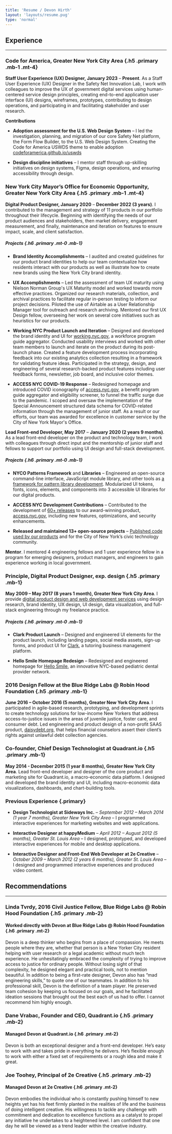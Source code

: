 ```yaml
---
title: 'Resume / Devon Hirth'
layout: 'layouts/resume.pug'
type: 'normal'
---
```


## Experience

---

### Code for America, Greater New York City Area {.h5 .primary .mb-1 .mt-4}

**Staff User Experience (UX) Designer, January 2023** – **Present**. As a Staff User Experience (UX) Designer in the Safety Net Innovation Lab, I work with colleagues to improve the UX of government digital services using human-centered service design principles, creating end-to-end application user interface (UI) designs, wireframes, prototypes, contributing to design operations, and participating in and facilitating stakeholder and user research.

**Contributions**

* **Adoption assessment for the U.S. Web Design System** – I led the investigation, planning, and migration of our core Safety Net platform, the Form Flow Builder, to the U.S. Web Design System. Creating the Code for America USWDS theme to enable adoption <a href="https://codeforamerica.github.io/uswds" target="_blank" rel="noopener nofollow noreferrer">codeforamerica.github.io/uswds</a>

* **Design discipline initiatives** – I mentor staff through up-skilling initiatives on design systems, Figma, design operations, and ensuring accessibility through design.

### New York City Mayor’s Office for Economic Opportunity, Greater New York City Area {.h5 .primary .mb-1 .mt-4}

**Digital Product Designer, January 2020** – **December 2022 (3 years)**. I contributed to the management and strategy of 11 products in our portfolio throughout their lifecycle. Beginning with identifying the needs of our product audiences and stakeholders, then market delivery, engagement measurement, and finally, maintenance and iteration on features to ensure impact, scale, and client satisfaction.

##### Projects {.h6 .primary .mt-0 .mb-1}

* **Brand Identity Accomplishments** – I audited and created guidelines for our product brand identities to help our team contextualize how residents interact with our products as well as illustrate how to create new brands using the New York City brand identity.

* **UX Accomplishments** – Led the assessment of team UX maturity using Nielson Norman Group's UX Maturity model and worked towards more effective practices. Organized our research materials, collection, and archival practices to facilitate regular in-person testing to inform our project decisions. Piloted the use of Airtable as a User Relationship Manager tool for outreach and research archiving. Mentored our first UX Design fellow, overseeing her work on several core initiatives such as heuristics for our products.

* **Working NYC Product Launch and Iteration** – Designed and developed the brand identity and UI for <a href="https://jobready.nyc.gov" target="_blank" rel="noopener nofollow noreferrer">working.nyc.gov</a>, a workforce program guide aggregator. Conducted usability interviews and worked with other team members to launch and iterate on the product during its post-launch phase. Created a feature development process incorporating feedback into our existing analytics collection resulting in a framework for validating feature ideas. Participated in the strategy, design, and engineering of several research-backed product features including user feedback forms, newsletter, job board, and inclusive color themes.

* **ACCESS NYC COVID-19 Response** – Redesigned homepage and introduced COVID iconography of <a href="https://access.nyc.gov" target="_blank" rel="noopener nofollow noreferrer">access.nyc.gov</a>, a benefit program guide aggregator and eligibility screener, to funnel the traffic surge due to the pandemic. I scoped and oversaw the implementation of the Special Announcement structured data schema for COVID-related information through the management of junior staff. As a result or our efforts, our team was awarded for excellence in customer service by the City of New York Mayor's Office.

**Lead Front-end Developer, May 2017** – **January 2020 (2 years 9 months)**. As a lead front-end developer on the product and technology team, I work with colleagues through direct input and the mentorship of junior staff and fellows to support our portfolio using UI design and full-stack development.

##### Projects {.h6 .primary .mt-0 .mb-1}

* **NYCO Patterns Framework** and **Libraries** – Engineered an open-source command-line interface, JavaScript module library, and other tools as <a href="https://nycopportunity.github.io/patterns-framework/" target="_blank" rel="noopener nofollow noreferrer">a framework for pattern library development</a>. Modularized UI tokens, fonts, icons, elements, and components into 3 accessible UI libraries for our digital products.

* **ACCESS NYC Development Contributions** – Contributed to the development of <a href="https://github.com/CityOfNewYork/ACCESS-NYC/releases" target="_blank" rel="noopener nofollow noreferrer">60+ releases</a> to our award-winning product, <a href="https://access.nyc.gov" target="_blank" rel="noopener nofollow noreferrer">access.nyc.gov</a>, including new features, optimizations, and security enhancements.

* **Released and maintained 13+ open-source projects** – <a href="https://nycopportunity.github.io/loves-open-source/" target="_blank" rel="noopener nofollow noreferrer">Published code used by our products</a> and for the City of New York’s civic technology community.

<!-- #### Mentorship {.h6 .primary .mt-0 .mb-1} -->

**Mentor**. I mentored 4 engineering fellows and 1 user experience fellow in a program for emerging designers, product managers, and engineers to gain experience working in local government.

### Principle, Digital Product Designer, exp. design {.h5 .primary .mb-1}

**May 2009 – May 2017 (8 years 1 month), Greater New York City Area**. I provide <a href="https://expdesign.io" target="_blank" rel="noopener nofollow noreferrer">digital product design and web development services</a> using design research, brand identity, UX design, UI design, data visualization, and full-stack engineering through my freelance practice.

##### Projects {.h6 .primary .mt-0 .mb-1}

* **Clark Product Launch** – Designed and engineered UI elements for the product launch, including landing pages, social media assets, sign-up forms, and product UI for <a href="https://www.hiclark.com" target="_blank" rel="noopener nofollow noreferrer">Clark</a>, a tutoring business management platform.

* **Hello Smile Homepage Redesign** – Redesigned and engineered homepage for <a href="https://www.hellosmile.com/" target="_blank" rel="noopener nofollow noreferrer">Hello Smile</a>, an innovative NYC-based pediatric dental provider network.

### 2016 Design Fellow at the Blue Ridge Labs @ Robin Hood Foundation {.h5 .primary .mb-1}

**June 2016 – October 2016 (5 months), Greater New York City Area**. I participated in agile-based research, prototyping, and development sprints to create technology solutions for low-income New Yorkers that address access-to-justice issues in the areas of juvenile justice, foster care, and consumer debt. Led engineering and product design of a non-profit SAAS product, <a href="https://daisydebt.org/" target="_blank" rel="noopener nofollow noreferrer">daisydebt.org</a>, that helps financial counselors assert their client’s rights against unlawful debt collection agencies.

### Co-founder, Chief Design Technologist at Quadrant.io {.h5 .primary .mb-1}

**May 2014 - December 2015 (1 year 8 months), Greater New York City Area**. Lead front-end developer and designer of the core product and marketing site for Quadrant.io, a macro-economic data platform. I designed and developed the brand identity and UI, including macro-economic data visualizations, dashboards, and chart-building tools.

### Previous Experience {.primary}

* **Design Technologist at Sideways Inc.** – *September 2012 – March 2014 (1 year 7 months), Greater New York City Area* – I programmed interactive experiences for marketing websites and web applications.
<!-- using front-end development. -->

* **Interactive Designer at happyMedium** – *April 2012 – August 2012 (5 months), Greater St. Louis Area* – I designed, prototyped, and developed interactive experiences for mobile and desktop applications.
<!-- using creative strategy, brand identity, UX design, front-end development. -->

* **Interactive Designer and Front-End Web Developer at 2e Creative** – *October 2009 – March 2012 (2 years 6 months), Greater St. Louis Area* – I designed and programmed interactive experiences and produced video content.

<!-- Using my skills in UX design, UI design, front-end development, video production, and animation. -->

## Recommendations

---

### Linda Tvrdy, 2016 Civil Justice Fellow, Blue Ridge Labs @ Robin Hood Foundation {.h5 .primary .mb-2}

#### Worked directly with Devon at Blue Ridge Labs @ Robin Hood Foundation {.h6 .primary .mt-2}

Devon is a deep thinker who begins from a place of compassion. He meets people where they are, whether that person is a New Yorker City resident helping with user research or a legal academic without much tech experience. He unhesitatingly embraced the complexity of trying to improve access to justice for ordinary people. Without losing sight of that complexity, he designed elegant and practical tools, not to mention beautiful. In addition to being a first-rate designer, Devon also has “mad engineering skills,” to quote one of our teammates. In addition to his professional skill, Devon is the definition of a team player. He preserved team cohesion by keeping us focused on our goals, and he facilitated ideation sessions that brought out the best each of us had to offer. I cannot recommend him highly enough.

### Dane Vrabac, Founder and CEO, Quadrant.io {.h5 .primary .mb-2}

#### Managed Devon at Quadrant.io {.h6 .primary .mt-2}

Devon is both an exceptional designer and a front-end developer. He’s easy to work with and takes pride in everything he delivers. He’s flexible enough to work with either a fixed set of requirements or a rough idea and make it great.

### Joe Toohey, Principal of 2e Creative {.h5 .primary .mb-2}

#### Managed Devon at 2e Creative {.h6 .primary .mt-2}

Devon embodies the individual who is constantly pushing himself to new heights yet has his feet firmly planted in the realities of life and the business of doing intelligent creative. His willingness to tackle any challenge with commitment and dedication to excellence functions as a catalyst to propel any initiative he undertakes to a heightened level. I am confident that one day he will be viewed as a trend leader within the creative industry.
